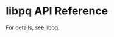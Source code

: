 # libpq API Reference<a name="EN-US_TOPIC_0000001166778402"></a>

For details, see  [libpq](development-based-on-libpq.md).

